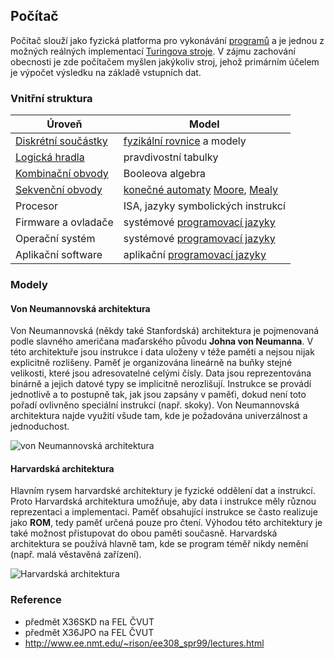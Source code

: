 ## Počítač

Počítač slouží jako fyzická platforma pro vykonávání [programů](wiki/algoritmus) a je jednou z možných reálných implementací [Turingova stroje](wiki/turinguv-stroj). V zájmu zachování obecnosti je zde počítačem myšlen jakýkoliv stroj, jehož primárním účelem je výpočet výsledku na základě vstupních dat.

### Vnitřní struktura

| Úroveň | Model
|---|---
| [Diskrétní součástky](wiki/elektronika) | [fyzikální rovnice](wiki/fyzika) a modely
| [Logická hradla](wiki/logicke-hradlo) | pravdivostní tabulky
| [Kombinační obvody](wiki/kombinacni-obvod) | Booleova algebra
| [Sekvenční obvody](wiki/sekvencni-obvod) | [konečné automaty](wiki/automat) [Moore](wiki/moore), [Mealy](wiki/mealy)
| Procesor | ISA, jazyky symbolických instrukcí
| Firmware a ovladače | systémové [programovací jazyky](wiki/jazyk)
| Operační systém | systémové [programovací jazyky](wiki/jazyk)
| Aplikační software | aplikační [programovací jazyky](wiki/jazyk)

### Modely

#### Von Neumannovská architektura

Von Neumannovská (někdy také Stanfordská) architektura je pojmenovaná podle slavného američana maďarského původu **Johna von Neumanna**. V této architektuře jsou instrukce i data uloženy v téže paměti a nejsou nijak explicitně rozlišeny. Paměť je organizována lineárně na buňky stejné velikosti, které jsou adresovatelné celými čísly. Data jsou reprezentována binárně a jejich datové typy se implicitně nerozlišují. Instrukce se provádí jednotlivě a to postupně tak, jak jsou zapsány v paměťi, dokud není toto pořadí ovlivněno speciální instrukcí (např. skoky). Von Neumannovská architektura najde využití všude tam, kde je požadována univerzálnost a jednoduchost.

![von Neumannovská architektura](https://dl.dropboxusercontent.com/u/5942837/voho.cz/image-wiki/arch_neumann.png)

#### Harvardská architektura

Hlavním rysem harvardské architektury je fyzické oddělení dat a instrukcí. Proto Harvardská architektura umožňuje, aby data i instrukce měly různou reprezentaci a implementaci. Paměť obsahující instrukce se často realizuje jako **ROM**, tedy paměť určená pouze pro čtení. Výhodou této architektury je také možnost přistupovat do obou paměti současně. Harvardská architektura se používá hlavně tam, kde se program téměř nikdy nemění (např. malá věstavěná zařízení).

![Harvardská architektura](https://dl.dropboxusercontent.com/u/5942837/voho.cz/image-wiki/arch_harvard.png)

### Reference

- předmět X36SKD na FEL ČVUT
- předmět X36JPO na FEL ČVUT
- http://www.ee.nmt.edu/~rison/ee308_spr99/lectures.html

